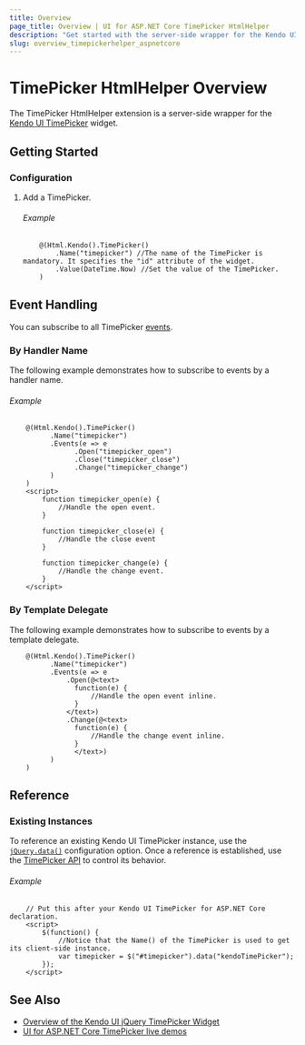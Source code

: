 ```yaml
---
title: Overview
page_title: Overview | UI for ASP.NET Core TimePicker HtmlHelper
description: "Get started with the server-side wrapper for the Kendo UI TimePicker widget for ASP.NET Core."
slug: overview_timepickerhelper_aspnetcore
---
```


# TimePicker HtmlHelper Overview

The TimePicker HtmlHelper extension is a server-side wrapper for the [Kendo UI TimePicker](https://demos.telerik.com/kendo-ui/timepicker/index) widget.

## Getting Started

### Configuration

1. Add a TimePicker.

    ###### Example

    ```
        @(Html.Kendo().TimePicker()
            .Name("timepicker") //The name of the TimePicker is mandatory. It specifies the "id" attribute of the widget.
            .Value(DateTime.Now) //Set the value of the TimePicker.
        )
    ```

## Event Handling

You can subscribe to all TimePicker [events](https://docs.telerik.com/kendo-ui/api/javascript/ui/timepicker#events).

### By Handler Name

The following example demonstrates how to subscribe to events by a handler name.

###### Example

```
    @(Html.Kendo().TimePicker()
          .Name("timepicker")
          .Events(e => e
                .Open("timepicker_open")
                .Close("timepicker_close")
                .Change("timepicker_change")
          )
    )
    <script>
        function timepicker_open(e) {
            //Handle the open event.
        }
        
        function timepicker_close(e) {
            //Handle the close event
        }

        function timepicker_change(e) {
            //Handle the change event.
        }
    </script>
```

### By Template Delegate

The following example demonstrates how to subscribe to events by a template delegate.

```
    @(Html.Kendo().TimePicker()
          .Name("timepicker")
          .Events(e => e
              .Open(@<text>
                function(e) {
                    //Handle the open event inline.
                }
              </text>)
              .Change(@<text>
                function(e) {
                    //Handle the change event inline.
                }
                </text>)
          )
    )
```

## Reference

### Existing Instances

To reference an existing Kendo UI TimePicker instance, use the [`jQuery.data()`](https://api.jquery.com/jQuery.data/) configuration option. Once a reference is established, use the [TimePicker API](https://docs.telerik.com/kendo-ui/api/javascript/ui/timepicker#methods) to control its behavior.

###### Example

```
    // Put this after your Kendo UI TimePicker for ASP.NET Core declaration.
    <script>
        $(function() {
            //Notice that the Name() of the TimePicker is used to get its client-side instance.
            var timepicker = $("#timepicker").data("kendoTimePicker");
        });
    </script>
```

## See Also

* [Overview of the Kendo UI jQuery TimePicker Widget](http://docs.telerik.com/kendo-ui/controls/editors/timepicker/overview)
* [UI for ASP.NET Core TimePicker live demos](https://demos.telerik.com/aspnet-core/timepicker)